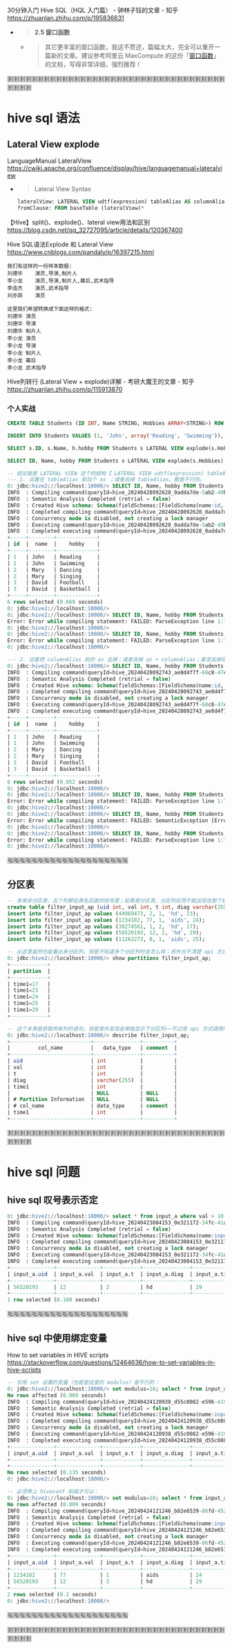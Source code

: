 
30分钟入门 Hive SQL（HQL 入门篇） - 钟林子钰的文章 - 知乎 https://zhuanlan.zhihu.com/p/195836631
- > **2.5 窗口函数**
  * > 其它更丰富的窗口函数，我这不赘述，篇幅太大，完全可以重开一篇新的文章。建议参考阿里云 MaxCompute 的这份「[窗口函数](https://help.aliyun.com/zh/maxcompute/user-guide/window-functions-1)」的文档，写得非常详细，强烈推荐！

:u5272::u5272::u5272::u5272::u5272::u5272::u5272::u5272::u5272::u5272::u5272::u5272::u5272::u5272::u5272::u5272::u5272::u5272::u5272::u5272::u5272::u5272::u5272::u5272::u5272::u5272::u5272::u5272::u5272::u5272::u5272::u5272::u5272::u5272::u5272::u5272::u5272::u5272::u5272::u5272:

# hive sql 语法

## Lateral View explode

LanguageManual LateralView https://cwiki.apache.org/confluence/display/hive/languagemanual+lateralview
- > Lateral View Syntax
  ```sql
  lateralView: LATERAL VIEW udtf(expression) tableAlias AS columnAlias (',' columnAlias)*
  fromClause: FROM baseTable (lateralView)*
  ```

【Hive】split()、explode()、lateral view用法和区别 https://blog.csdn.net/qq_32727095/article/details/120367400

Hive SQL语法Explode 和 Lateral View https://www.cnblogs.com/pandaly/p/16397215.html
```console
我们有这样的一份样本数据:
刘德华    演员,导演,制片人 
李小龙    演员,导演,制片人,幕后,武术指导 
李连杰    演员,武术指导 
刘亦菲    演员 

这里我们希望转换成下面这样的格式:
刘德华 演员 
刘德华 导演 
刘德华 制片人 
李小龙 演员 
李小龙 导演 
李小龙 制片人 
李小龙 幕后 
李小龙 武术指导 
```

Hive列转行 (Lateral View + explode)详解 - 考研大魔王的文章 - 知乎 https://zhuanlan.zhihu.com/p/115913870

### 个人实战

```sql
CREATE TABLE Students (ID INT, Name STRING, Hobbies ARRAY<STRING>) ROW FORMAT DELIMITED FIELDS TERMINATED BY ',' STORED AS TEXTFILE;

INSERT INTO Students VALUES (1, 'John', array('Reading', 'Swimming')), (2, 'Mary', array('Dancing', 'Singing')), (3, 'David', array('Football', 'Basketball'));

SELECT s.ID, s.Name, h.hobby FROM Students s LATERAL VIEW explode(s.Hobbies) h AS hobby;

SELECT ID, Name, hobby FROM Students s LATERAL VIEW explode(s.Hobbies) h AS hobby;
```
```sql
-- 结论就是 LATERAL VIEW 这个的结构【 LATERAL VIEW udtf(expression) tableAlias AS columnAlias (',' columnAlias)* 】非常固定：
--- 1. 试着在 tableAlias 前加个 as ；或者去掉 tableAlias。都是不行的。
0: jdbc:hive2://localhost:10000/> SELECT ID, Name, hobby FROM Students s LATERAL VIEW explode(s.Hobbies) h AS hobby;
INFO  : Compiling command(queryId=hive_20240428092628_0adda7de-5ab2-49b7-8824-f49bd2cfa6da): SELECT ID, Name, hobby FROM Students s LATERAL VIEW explode(s.Hobbies) h AS hobby
INFO  : Semantic Analysis Completed (retrial = false)
INFO  : Created Hive schema: Schema(fieldSchemas:[FieldSchema(name:id, type:int, comment:null), FieldSchema(name:name, type:string, comment:null), FieldSchema(name:hobby, type:string, comment:null)], properties:null)
INFO  : Completed compiling command(queryId=hive_20240428092628_0adda7de-5ab2-49b7-8824-f49bd2cfa6da); Time taken: 0.042 seconds
INFO  : Concurrency mode is disabled, not creating a lock manager
INFO  : Executing command(queryId=hive_20240428092628_0adda7de-5ab2-49b7-8824-f49bd2cfa6da): SELECT ID, Name, hobby FROM Students s LATERAL VIEW explode(s.Hobbies) h AS hobby
INFO  : Completed executing command(queryId=hive_20240428092628_0adda7de-5ab2-49b7-8824-f49bd2cfa6da); Time taken: 0.001 seconds
+-----+--------+-------------+
| id  |  name  |    hobby    |
+-----+--------+-------------+
| 1   | John   | Reading     |
| 1   | John   | Swimming    |
| 2   | Mary   | Dancing     |
| 2   | Mary   | Singing     |
| 3   | David  | Football    |
| 3   | David  | Basketball  |
+-----+--------+-------------+
6 rows selected (0.069 seconds)
0: jdbc:hive2://localhost:10000/>
0: jdbc:hive2://localhost:10000/> SELECT ID, Name, hobby FROM Students s LATERAL VIEW explode(s.Hobbies) as h AS hobby;
Error: Error while compiling statement: FAILED: ParseException line 1:71 cannot recognize input near 'as' 'h' 'AS' in table alias (state=42000,code=40000)
0: jdbc:hive2://localhost:10000/>
0: jdbc:hive2://localhost:10000/> SELECT ID, Name, hobby FROM Students s LATERAL VIEW explode(s.Hobbies) AS hobby;
Error: Error while compiling statement: FAILED: ParseException line 1:71 cannot recognize input near 'AS' 'hobby' '<EOF>' in table alias (state=42000,code=40000)
0: jdbc:hive2://localhost:10000/>

--- 2. 试着把 columnAlias 前的 as 去掉；或者去掉 as + columnAlias；甚至去掉得只剩 explode() 结尾。同样都不行。
0: jdbc:hive2://localhost:10000/> SELECT ID, Name, hobby FROM Students s LATERAL VIEW explode(s.Hobbies) h AS hobby;
INFO  : Compiling command(queryId=hive_20240428092743_ae8d4f7f-68c8-47c0-9b27-9f821e5e1cf0): SELECT ID, Name, hobby FROM Students s LATERAL VIEW explode(s.Hobbies) h AS hobby
INFO  : Semantic Analysis Completed (retrial = false)
INFO  : Created Hive schema: Schema(fieldSchemas:[FieldSchema(name:id, type:int, comment:null), FieldSchema(name:name, type:string, comment:null), FieldSchema(name:hobby, type:string, comment:null)], properties:null)
INFO  : Completed compiling command(queryId=hive_20240428092743_ae8d4f7f-68c8-47c0-9b27-9f821e5e1cf0); Time taken: 0.03 seconds
INFO  : Concurrency mode is disabled, not creating a lock manager
INFO  : Executing command(queryId=hive_20240428092743_ae8d4f7f-68c8-47c0-9b27-9f821e5e1cf0): SELECT ID, Name, hobby FROM Students s LATERAL VIEW explode(s.Hobbies) h AS hobby
INFO  : Completed executing command(queryId=hive_20240428092743_ae8d4f7f-68c8-47c0-9b27-9f821e5e1cf0); Time taken: 0.0 seconds
+-----+--------+-------------+
| id  |  name  |    hobby    |
+-----+--------+-------------+
| 1   | John   | Reading     |
| 1   | John   | Swimming    |
| 2   | Mary   | Dancing     |
| 2   | Mary   | Singing     |
| 3   | David  | Football    |
| 3   | David  | Basketball  |
+-----+--------+-------------+
6 rows selected (0.052 seconds)
0: jdbc:hive2://localhost:10000/>
0: jdbc:hive2://localhost:10000/> SELECT ID, Name, hobby FROM Students s LATERAL VIEW explode(s.Hobbies) h hobby;
Error: Error while compiling statement: FAILED: ParseException line 1:73 extraneous input 'hobby' expecting EOF near '<EOF>' (state=42000,code=40000)
0: jdbc:hive2://localhost:10000/>
0: jdbc:hive2://localhost:10000/> SELECT ID, Name, hobby FROM Students s LATERAL VIEW explode(s.Hobbies) h;
Error: Error while compiling statement: FAILED: SemanticException [Error 10004]: Line 1:17 Invalid table alias or column reference 'hobby': (possible column names are: s.id, s.name, s.hobbies, h.col) (state=42000,code=10004)
0: jdbc:hive2://localhost:10000/>
0: jdbc:hive2://localhost:10000/> SELECT ID, Name, hobby FROM Students s LATERAL VIEW explode(s.Hobbies);
Error: Error while compiling statement: FAILED: ParseException line 1:70 cannot recognize input near '<EOF>' '<EOF>' '<EOF>' in table alias (state=42000,code=40000)
0: jdbc:hive2://localhost:10000/>
```

:u6307::u6307::u6307::u6307::u6307::u6307::u6307::u6307::u6307::u6307::u6307::u6307::u6307::u6307::u6307::u6307::u6307::u6307::u6307::u6307:

## 分区表

```sql
-- 本来非分区表，五个列都在表名后面的括号里；如果是分区表，分区列反而不能出现在那个括号里了，需要独立到 partitioned by 后面的括号里。
create table filter_input_ap (uid int, val int, t int, diag varchar(255)) partitioned by (time1 int);
insert into filter_input_ap values (44969473, 2, 1, 'hd', 23);
insert into filter_input_ap values (1234182, 77, 1, 'aids', 24);
insert into filter_input_ap values (30274561, 1, 2, 'hd', 17);
insert into filter_input_ap values (56520193, 12, 2, 'hd', 29);
insert into filter_input_ap values (11262273, 8, 1, 'aids', 25);
```

```sql
-- 从这里虽然也能看出来分区列，但是不知道多个分区列时会怎么样；另外也不清楚 api 方式调用时返回值时什么样
0: jdbc:hive2://localhost:10000/> show partitions filter_input_ap;
+------------+
| partition  |
+------------+
| time1=17   |
| time1=23   |
| time1=24   |
| time1=25   |
| time1=29   |
+------------+

-- 这个本来是获取所有列的语句，但是意外发现会单独显示下分区列——不过用 api 方式调用时好像不会？
0: jdbc:hive2://localhost:10000/> describe filter_input_ap;
+--------------------------+---------------+----------+
|         col_name         |   data_type   | comment  |
+--------------------------+---------------+----------+
| uid                      | int           |          |
| val                      | int           |          |
| t                        | int           |          |
| diag                     | varchar(255)  |          |
| time1                    | int           |          |
|                          | NULL          | NULL     |
| # Partition Information  | NULL          | NULL     |
| # col_name               | data_type     | comment  |
| time1                    | int           |          |
+--------------------------+---------------+----------+
```

:u5272::u5272::u5272::u5272::u5272::u5272::u5272::u5272::u5272::u5272::u5272::u5272::u5272::u5272::u5272::u5272::u5272::u5272::u5272::u5272::u5272::u5272::u5272::u5272::u5272::u5272::u5272::u5272::u5272::u5272::u5272::u5272::u5272::u5272::u5272::u5272::u5272::u5272::u5272::u5272:

# hive sql 问题

## hive sql 叹号表示否定

```sql
0: jdbc:hive2://localhost:10000/> select * from input_a where val > 10 and !(val % 2 = 1);
INFO  : Compiling command(queryId=hive_20240423084153_0e321172-34fc-41ab-afcb-0bc1d036ad50): select * from input_a where val > 10 and !(val % 2 = 1)
INFO  : Semantic Analysis Completed (retrial = false)
INFO  : Created Hive schema: Schema(fieldSchemas:[FieldSchema(name:input_a.uid, type:int, comment:null), FieldSchema(name:input_a.val, type:int, comment:null), FieldSchema(name:input_a.t, type:int, comment:null), FieldSchema(name:input_a.diag, type:varchar(255), comment:null), FieldSchema(name:input_a.time1, type:int, comment:null)], properties:null)
INFO  : Completed compiling command(queryId=hive_20240423084153_0e321172-34fc-41ab-afcb-0bc1d036ad50); Time taken: 0.164 seconds
INFO  : Concurrency mode is disabled, not creating a lock manager
INFO  : Executing command(queryId=hive_20240423084153_0e321172-34fc-41ab-afcb-0bc1d036ad50): select * from input_a where val > 10 and !(val % 2 = 1)
INFO  : Completed executing command(queryId=hive_20240423084153_0e321172-34fc-41ab-afcb-0bc1d036ad50); Time taken: 0.0 seconds
+--------------+--------------+------------+---------------+----------------+
| input_a.uid  | input_a.val  | input_a.t  | input_a.diag  | input_a.time1  |
+--------------+--------------+------------+---------------+----------------+
| 56520193     | 12           | 2          | hd            | 29             |
+--------------+--------------+------------+---------------+----------------+
1 row selected (0.188 seconds)
```

:u6307::u6307::u6307::u6307::u6307::u6307::u6307::u6307::u6307::u6307::u6307::u6307::u6307::u6307::u6307::u6307::u6307::u6307::u6307::u6307:

## hive sql 中使用绑定变量

How to set variables in HIVE scripts https://stackoverflow.com/questions/12464636/how-to-set-variables-in-hive-scripts

```sql
-- 仅用 set 设置的变量（也就是这里的 modulus）是不行的：
0: jdbc:hive2://localhost:10000/> set modulus=10; select * from input_a where val > '${modulus}';
No rows affected (0.009 seconds)
INFO  : Compiling command(queryId=hive_20240424120938_d55c0082-e596-4195-89a0-1002aa295fce): select * from input_a where val > '${modulus}'
INFO  : Semantic Analysis Completed (retrial = false)
INFO  : Created Hive schema: Schema(fieldSchemas:[FieldSchema(name:input_a.uid, type:int, comment:null), FieldSchema(name:input_a.val, type:int, comment:null), FieldSchema(name:input_a.t, type:int, comment:null), FieldSchema(name:input_a.diag, type:varchar(255), comment:null), FieldSchema(name:input_a.time1, type:int, comment:null)], properties:null)
INFO  : Completed compiling command(queryId=hive_20240424120938_d55c0082-e596-4195-89a0-1002aa295fce); Time taken: 0.119 seconds
INFO  : Concurrency mode is disabled, not creating a lock manager
INFO  : Executing command(queryId=hive_20240424120938_d55c0082-e596-4195-89a0-1002aa295fce): select * from input_a where val > '${modulus}'
INFO  : Completed executing command(queryId=hive_20240424120938_d55c0082-e596-4195-89a0-1002aa295fce); Time taken: 0.0 seconds
+--------------+--------------+------------+---------------+----------------+
| input_a.uid  | input_a.val  | input_a.t  | input_a.diag  | input_a.time1  |
+--------------+--------------+------------+---------------+----------------+
+--------------+--------------+------------+---------------+----------------+
No rows selected (0.135 seconds)
0: jdbc:hive2://localhost:10000/>

-- 必须带上 hiveconf 前缀才可以：
0: jdbc:hive2://localhost:10000/> set modulus=10; select * from input_a where val > '${hiveconf:modulus}';
No rows affected (0.009 seconds)
INFO  : Compiling command(queryId=hive_20240424121246_b82e6539-86fd-4522-827a-b338a533aafc): select * from input_a where val > '10'
INFO  : Semantic Analysis Completed (retrial = false)
INFO  : Created Hive schema: Schema(fieldSchemas:[FieldSchema(name:input_a.uid, type:int, comment:null), FieldSchema(name:input_a.val, type:int, comment:null), FieldSchema(name:input_a.t, type:int, comment:null), FieldSchema(name:input_a.diag, type:varchar(255), comment:null), FieldSchema(name:input_a.time1, type:int, comment:null)], properties:null)
INFO  : Completed compiling command(queryId=hive_20240424121246_b82e6539-86fd-4522-827a-b338a533aafc); Time taken: 0.176 seconds
INFO  : Concurrency mode is disabled, not creating a lock manager
INFO  : Executing command(queryId=hive_20240424121246_b82e6539-86fd-4522-827a-b338a533aafc): select * from input_a where val > '10'
INFO  : Completed executing command(queryId=hive_20240424121246_b82e6539-86fd-4522-827a-b338a533aafc); Time taken: 0.0 seconds
+--------------+--------------+------------+---------------+----------------+
| input_a.uid  | input_a.val  | input_a.t  | input_a.diag  | input_a.time1  |
+--------------+--------------+------------+---------------+----------------+
| 1234182      | 77           | 1          | aids          | 24             |
| 56520193     | 12           | 2          | hd            | 29             |
+--------------+--------------+------------+---------------+----------------+
2 rows selected (0.2 seconds)
0: jdbc:hive2://localhost:10000/>
```

:u6307::u6307::u6307::u6307::u6307::u6307::u6307::u6307::u6307::u6307::u6307::u6307::u6307::u6307::u6307::u6307::u6307::u6307::u6307::u6307:

:u5272::u5272::u5272::u5272::u5272::u5272::u5272::u5272::u5272::u5272::u5272::u5272::u5272::u5272::u5272::u5272::u5272::u5272::u5272::u5272::u5272::u5272::u5272::u5272::u5272::u5272::u5272::u5272::u5272::u5272::u5272::u5272::u5272::u5272::u5272::u5272::u5272::u5272::u5272::u5272:
